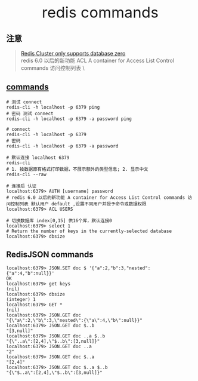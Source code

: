 <div style="text-align: center;font-size: 40px;">redis commands</div>

## 注意

> [Redis Cluster only supports database zero](https://redis.io/commands/select) \
> redis 6.0 以后的新功能 ACL A container for Access List Control commands 访问控制列表 \
> 

## [commands](https://redis.io/commands)

```shell
# 测试 connect
redis-cli -h localhost -p 6379 ping
# 密码 测试 connect
redis-cli -h localhost -p 6379 -a password ping

# connect
redis-cli -h localhost -p 6379
# 密码
redis-cli -h localhost -p 6379 -a password

# 默认连接 localhost 6379
redis-cli
# 1. 按数据原有格式打印数据，不展示额外的类型信息; 2. 显示中文
redis-cli --raw

# 连接后 认证
localhost:6379> AUTH [username] password
# redis 6.0 以后的新功能 A container for Access List Control commands 访问控制列表 默认用户 default ,设置不同用户并授予命令或数据权限
localhost:6379> ACL USERS

# 切换数据库 index[0,15] 供16个库，默认连接0
localhost:6379> select 1
# Return the number of keys in the currently-selected database
localhost:6379> dbsize

```

## RedisJSON commands

```shell
localhost:6379> JSON.SET doc $ '{"a":2,"b":3,"nested":{"a":4,"b":null}}'
OK
localhost:6379> get keys
(nil)
localhost:6379> dbsize
(integer) 1
localhost:6379> GET *
(nil)
localhost:6379> JSON.GET doc
"{\"a\":2,\"b\":3,\"nested\":{\"a\":4,\"b\":null}}"
localhost:6379> JSON.GET doc $..b
"[3,null]"
localhost:6379> JSON.GET doc ..a $..b
"{\"..a\":[2,4],\"$..b\":[3,null]}"
localhost:6379> JSON.GET doc ..a
"2"
localhost:6379> JSON.GET doc $..a
"[2,4]"
localhost:6379> JSON.GET doc $..a $..b
"{\"$..a\":[2,4],\"$..b\":[3,null]}"
```